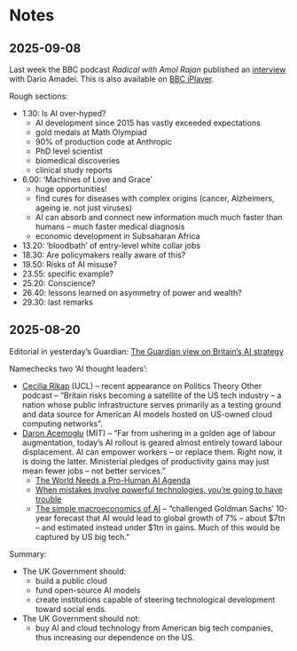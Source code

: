# Notes

## 2025-09-08

Last week the BBC podcast *Radical with Amol Rajan* published an [interview](https://www.bbc.co.uk/sounds/play/m002ht32) with Dario Amadei. This is also available on [BBC iPlayer](https://www.bbc.co.uk/iplayer/episodes/m002f1d0/radical-with-amol-rajan).

Rough sections:
- 1.30: Is AI over-hyped?
  - AI development since 2015 has vastly exceeded expectations
  - gold medals at Math Olympiad
  - 90% of production code at Anthropic
  - PhD level scientist
  - biomedical discoveries
  - clinical study reports
- 6.00: ‘Machines of Love and Grace’
  - huge opportunities!
  - find cures for diseases with complex origins (cancer, Alzheimers, ageing ie. not just viruses)
  - AI can absorb and connect new information much much faster than humans – much faster medical diagnosis
  - economic development in Subsaharan Africa
- 13.20: ‘bloodbath’ of entry-level white collar jobs
- 18.30: Are policymakers really aware of this?
- 19.50: Risks of AI misuse?
- 23.55: specific example?
- 25.20: Conscience?
- 26.40: lessons learned on asymmetry of power and wealth?
- 29.30: last remarks

## 2025-08-20

Editorial in yesterday’s Guardian: [The Guardian view on Britain’s AI strategy](https://www.theguardian.com/commentisfree/2025/aug/18/the-guardian-view-on-britains-ai-strategy-the-risk-is-that-it-is-dependency-dressed-up-in-digital-hype)

Namechecks two ‘AI thought leaders’:
- [Cecilia Rikap](https://profiles.ucl.ac.uk/94616-cecilia-rikap) (UCL) – recent appearance on Politics Theory Other podcast – “Britain risks becoming a satellite of the US tech industry – a nation whose public infrastructure serves primarily as a testing ground and data source for American AI models hosted on US-owned cloud computing networks”.
- [Daron Acemoglu](https://economics.mit.edu/people/faculty/daron-acemoglu) (MIT) – “Far from ushering in a golden age of labour augmentation, today’s AI rollout is geared almost entirely toward labour displacement. AI can empower workers – or replace them. Right now, it is doing the latter. Ministerial pledges of productivity gains may just mean fewer jobs – not better services.”
  - [The World Needs a Pro-Human AI Agenda](https://www.project-syndicate.org/onpoint/ai-and-agi-designed-to-replace-workers-worst-of-all-possible-worlds-by-daron-acemoglu-2024-11)
  - [When mistakes involve powerful technologies, you’re going to have trouble](https://www.ft.com/content/67e49261-d046-424e-adf7-7cef5cb00292)
  - [The simple macroeconomics of AI](https://economics.mit.edu/sites/default/files/2024-05/The%20Simple%20Macroeconomics%20of%20AI.pdf) – “challenged Goldman Sachs’ 10-year forecast that AI would lead to global growth of 7% – about $7tn – and estimated instead under $1tn in gains. Much of this would be captured by US big tech.”

Summary: 
- The UK Government should:
  - build a public cloud
  - fund open-source AI models
  - create institutions capable of steering technological development toward social ends.
- The UK Government should not:
  - buy AI and cloud technology from American big tech companies, thus increasing our dependence on the US.


